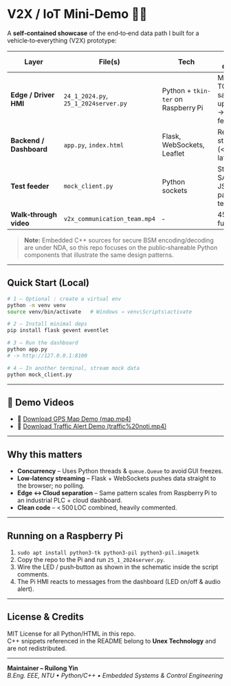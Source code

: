 # V2X / IoT Mini‑Demo 🚗📡

A **self‑contained showcase** of the end‑to‑end data path I built for a vehicle‑to‑everything (V2X) prototype:

| Layer | File(s) | Tech | What it demonstrates |
|-------|---------|------|----------------------|
| **Edge / Driver HMI** | `24_1_2024.py`, `25_1_2024server.py` | Python + `tkin­ter` on Raspberry Pi | Multi‑threaded TCP parsing → safe GUI updates (Queue) → LED / buzzer feedback |
| **Backend / Dashboard** | `app.py`, `index.html` | Flask, WebSockets, Leaflet | Real‑time map & status panel (< 100 ms latency) |
| **Test feeder** | `mock_client.py` | Python sockets | Streams SAE‑J2735‑style JSON/GPS packets for local testing |
| **Walk‑through video** | `v2x_communication_team.mp4` | ‑ | 45 s demo of the full flow |

> **Note:** Embedded C++ sources for secure BSM encoding/decoding are under NDA, so this repo focuses on the public‑shareable Python components that illustrate the same design patterns.

---

## Quick Start (Local)

```bash
# 1 – Optional : create a virtual env
python -m venv venv
source venv/bin/activate   # Windows → venv\Scripts\activate

# 2 – Install minimal deps
pip install flask gevent eventlet

# 3 – Run the dashboard
python app.py
# -> http://127.0.0.1:8100

# 4 – In another terminal, stream mock data
python mock_client.py
```

---


## 🎥 Demo Videos

- 🔽 [Download GPS Map Demo (map.mp4)](map.mp4)
- 🔽 [Download Traffic Alert Demo (traffic%20noti.mp4)](traffic%20noti.mp4)


---

## Why this matters

* **Concurrency** – Uses Python threads & `queue.Queue` to avoid GUI freezes.
* **Low‑latency streaming** – Flask + WebSockets pushes data straight to the browser; no polling.
* **Edge ↔ Cloud separation** – Same pattern scales from Raspberry Pi to an industrial PLC + cloud dashboard.
* **Clean code** – < 500 LOC combined, heavily commented.

---

## Running on a Raspberry Pi

1. `sudo apt install python3-tk python3-pil python3-pil.imagetk`
2. Copy the repo to the Pi and run `25_1_2024server.py`.
3. Wire the LED / push‑button as shown in the schematic inside the script comments.
4. The Pi HMI reacts to messages from the dashboard (LED on/off & audio alert).

---

## License & Credits

MIT License for all Python/HTML in this repo.  
C++ snippets referenced in the README belong to **Unex Technology** and are not redistributed.

---  

**Maintainer – Ruilong Yin**  
*B.Eng. EEE, NTU • Python/C++ • Embedded Systems & Control Engineering*  
